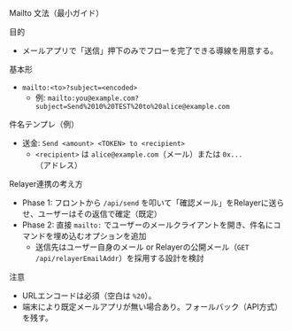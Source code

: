 Mailto 文法（最小ガイド）

目的
- メールアプリで「送信」押下のみでフローを完了できる導線を用意する。

基本形
- `mailto:<to>?subject=<encoded>`
  - 例: `mailto:you@example.com?subject=Send%2010%20TEST%20to%20alice@example.com`

件名テンプレ（例）
- 送金: `Send <amount> <TOKEN> to <recipient>`
  - `<recipient>` は `alice@example.com`（メール）または `0x...`（アドレス）

Relayer連携の考え方
- Phase 1: フロントから `/api/send` を叩いて「確認メール」をRelayerに送らせ、ユーザーはその返信で確定（既定）
- Phase 2: 直接 `mailto:` でユーザーのメールクライアントを開き、件名にコマンドを埋め込むオプションを追加
  - 送信先はユーザー自身のメール or Relayerの公開メール（`GET /api/relayerEmailAddr`）を採用する設計を検討

注意
- URLエンコードは必須（空白は `%20`）。
- 端末により既定メールアプリが無い場合あり。フォールバック（API方式）を残す。

